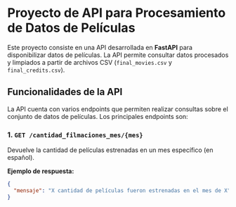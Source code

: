 # Proyecto de API para Procesamiento de Datos de Películas

Este proyecto consiste en una API desarrollada en **FastAPI** para disponibilizar datos de películas. La API permite consultar datos procesados y limpiados a partir de archivos CSV (`final_movies.csv` y `final_credits.csv`). 

## Funcionalidades de la API

La API cuenta con varios endpoints que permiten realizar consultas sobre el conjunto de datos de películas. Los principales endpoints son:

### 1. `GET /cantidad_filmaciones_mes/{mes}`
Devuelve la cantidad de películas estrenadas en un mes específico (en español).

**Ejemplo de respuesta:**
```json
{
  "mensaje": "X cantidad de películas fueron estrenadas en el mes de X"
}
